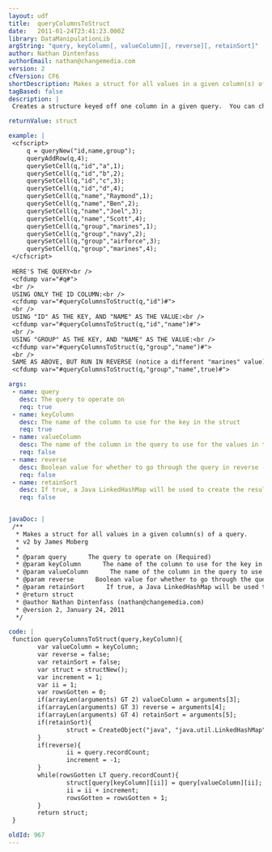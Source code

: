 ```yaml
---
layout: udf
title:  queryColumnsToStruct
date:   2011-01-24T23:41:23.000Z
library: DataManipulationLib
argString: "query, keyColumn[, valueColumn][, reverse][, retainSort]"
author: Nathan Dintenfass
authorEmail: nathan@changemedia.com
version: 2
cfVersion: CF6
shortDescription: Makes a struct for all values in a given column(s) of a query.
tagBased: false
description: |
 Creates a structure keyed off one column in a given query.  You can choose to either have the value be the same as the key or choose another column for the value.  Since this function uses only simple values as the values in the structure duplicate keys will be overwritten.  You can control this to some extent with the optional 4th argument, which you set to &quot;true&quot; if you want to go through the query in reverse order (which would result in the top-most value of a given key being used as opposed to the bottom-most value).  Typically, you'll use the primary key of the table in the query as the key in the struct, so it should not be an issue in most cases.

returnValue: struct

example: |
 <cfscript>
     q = queryNew("id,name,group");
     queryAddRow(q,4);
     querySetCell(q,"id","a",1);
     querySetCell(q,"id","b",2);
     querySetCell(q,"id","c",3);
     querySetCell(q,"id","d",4);
     querySetCell(q,"name","Raymond",1);
     querySetCell(q,"name","Ben",2);
     querySetCell(q,"name","Joel",3);
     querySetCell(q,"name","Scott",4);
     querySetCell(q,"group","marines",1);
     querySetCell(q,"group","navy",2);
     querySetCell(q,"group","airforce",3);
     querySetCell(q,"group","marines",4);    
 </cfscript>
 
 HERE'S THE QUERY<br />
 <cfdump var="#q#">
 <br />
 USING ONLY THE ID COLUMN:<br />
 <cfdump var="#queryColumnsToStruct(q,"id")#">
 <br />
 USING "ID" AS THE KEY, AND "NAME" AS THE VALUE:<br />
 <cfdump var="#queryColumnsToStruct(q,"id","name")#">
 <br />
 USING "GROUP" AS THE KEY, AND "NAME" AS THE VALUE:<br />
 <cfdump var="#queryColumnsToStruct(q,"group","name")#">
 <br />
 SAME AS ABOVE, BUT RUN IN REVERSE (notice a different "marines" value):<br />
 <cfdump var="#queryColumnsToStruct(q,"group","name",true)#">

args:
 - name: query
   desc: The query to operate on
   req: true
 - name: keyColumn
   desc: The name of the column to use for the key in the struct
   req: true
 - name: valueColumn
   desc: The name of the column in the query to use for the values in the struct (defaults to whatever the keyColumn is)
   req: false
 - name: reverse
   desc: Boolean value for whether to go through the query in reverse (default is false)
   req: false
 - name: retainSort
   desc: If true, a Java LinkedHashMap will be used to create the result. This will create a struct with ordered keys. Defaults to false.
   req: false


javaDoc: |
 /**
  * Makes a struct for all values in a given column(s) of a query.
  * v2 by James Moberg
  * 
  * @param query      The query to operate on (Required)
  * @param keyColumn      The name of the column to use for the key in the struct (Required)
  * @param valueColumn      The name of the column in the query to use for the values in the struct (defaults to whatever the keyColumn is) (Optional)
  * @param reverse      Boolean value for whether to go through the query in reverse (default is false) (Optional)
  * @param retainSort      If true, a Java LinkedHashMap will be used to create the result. This will create a struct with ordered keys. Defaults to false. (Optional)
  * @return struct 
  * @author Nathan Dintenfass (nathan@changemedia.com) 
  * @version 2, January 24, 2011 
  */

code: |
 function queryColumnsToStruct(query,keyColumn){
        var valueColumn = keyColumn;
        var reverse = false;
        var retainSort = false;
        var struct = structNew();
        var increment = 1;
        var ii = 1;
        var rowsGotten = 0;
        if(arrayLen(arguments) GT 2) valueColumn = arguments[3];
        if(arrayLen(arguments) GT 3) reverse = arguments[4];
        if(arrayLen(arguments) GT 4) retainSort = arguments[5];
        if(retainSort){
                struct = CreateObject("java", "java.util.LinkedHashMap").init();
        }
        if(reverse){
                ii = query.recordCount;
                increment = -1;
        }
        while(rowsGotten LT query.recordCount){
                struct[query[keyColumn][ii]] = query[valueColumn][ii];
                ii = ii + increment;
                rowsGotten = rowsGotten + 1;
        }
        return struct;
 }

oldId: 967
---
```


